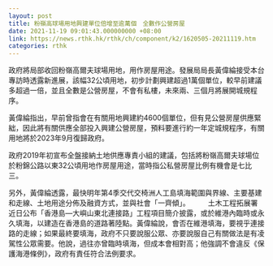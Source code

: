 ```yaml
---
layout: post
title: 粉嶺高球場用地興建單位倍增至逾萬個　全數作公營房屋
date: 2021-11-19 09:01:43.000000000 +08:00
link: https://news.rthk.hk/rthk/ch/component/k2/1620505-20211119.htm
categories: rthk
---
```


政府將局部收回粉嶺高爾夫球場用地，用作房屋用途。發展局局長黃偉綸接受本台專訪時透露新進展，該幅32公頃用地，初步計劃興建超過1萬個單位，較早前建議多超過一倍，並且全數是公營房屋，不會有私樓，未來兩、三個月將展開城規程序。

黃偉綸指出，早前曾指會在有關用地興建約4600個單位，但有見公營房屋供應緊絀，因此將有關供應全部投入興建公營房屋，預料要進行約一年定城規程序，有關用地將於2023年9月復歸政府。

政府2019年初宣布全盤接納土地供應專責小組的建議，包括將粉嶺高爾夫球場位於粉錦公路以東32公頃用地作房屋用途，當時指公私營房屋比例有機會是七比三。

另外，黃偉綸透露，最快明年第4季交代交椅洲人工島填海範圍與界線、主要基建和走線、土地用途分佈及融資方式，並與社會「一齊傾」。
　　
土木工程拓展署近日公布「香港島—大嶼山東北連接路」工程項目簡介披露，或於維港內臨時或永久填海，以建造在香港島的道路著陸點。黃偉綸說，會否在維港填海，要視乎連接路的走線；如果最終要填海，政府不只要說服公眾、亦要說服自己有關做法是有凌駕性公眾需要。他說，過往亦曾臨時填海，但成本會相對高；他強調不會違反《保護海港條例》，政府有責任符合法例要求。
